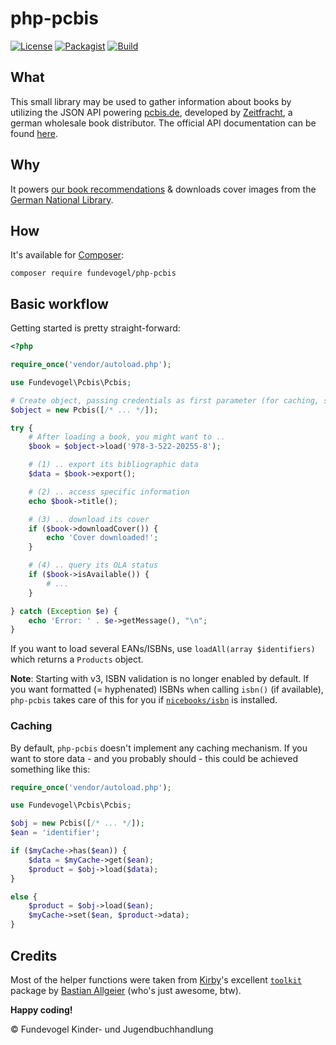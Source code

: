 # php-pcbis
[![License](https://badgen.net/badge/license/GPL/blue)](https://codeberg.org/fundevogel/php-pcbis/src/branch/main/LICENSE) [![Packagist](https://badgen.net/packagist/v/fundevogel/php-pcbis)](https://packagist.org/packages/fundevogel/php-pcbis) [![Build](https://ci.codeberg.org/api/badges/Fundevogel/php-pcbis/status.svg)](https://codeberg.org/fundevogel/php-pcbis/issues)


## What

This small library may be used to gather information about books by utilizing the JSON API powering [pcbis.de](https://pcbis.de), developed by [Zeitfracht](https://zeitfracht.de/en), a german wholesale book distributor. The official API documentation can be found [here](docs/2022-03-17_webservice_v3.0.0.pdf).


## Why

It powers [our book recommendations](https://fundevogel.de/en/recommendations) & downloads cover images from the [German National Library](https://www.dnb.de/EN/Home/home_node.html).


## How

It's available for [Composer](https://getcomposer.org):

```text
composer require fundevogel/php-pcbis
```


## Basic workflow

Getting started is pretty straight-forward:

```php
<?php

require_once('vendor/autoload.php');

use Fundevogel\Pcbis\Pcbis;

# Create object, passing credentials as first parameter (for caching, see below)
$object = new Pcbis([/* ... */]);

try {
    # After loading a book, you might want to ..
    $book = $object->load('978-3-522-20255-8');

    # (1) .. export its bibliographic data
    $data = $book->export();

    # (2) .. access specific information
    echo $book->title();

    # (3) .. download its cover
    if ($book->downloadCover()) {
        echo 'Cover downloaded!';
    }

    # (4) .. query its OLA status
    if ($book->isAvailable()) {
        # ...
    }

} catch (Exception $e) {
    echo 'Error: ' . $e->getMessage(), "\n";
}
```

If you want to load several EANs/ISBNs, use `loadAll(array $identifiers)` which returns a `Products` object.

**Note**: Starting with v3, ISBN validation is no longer enabled by default. If you want formatted (= hyphenated) ISBNs when calling `isbn()` (if available), `php-pcbis` takes care of this for you if [`nicebooks/isbn`](https://github.com/nicebooks-com/isbn) is installed.


### Caching

By default, `php-pcbis` doesn't implement any caching mechanism. If you want to store data - and you probably should - this could be achieved something like this:

```php
require_once('vendor/autoload.php');

use Fundevogel\Pcbis\Pcbis;

$obj = new Pcbis([/* ... */]);
$ean = 'identifier';

if ($myCache->has($ean)) {
    $data = $myCache->get($ean);
    $product = $obj->load($data);
}

else {
    $product = $obj->load($ean);
    $myCache->set($ean, $product->data);
}
```


## Credits

Most of the helper functions were taken from [Kirby](https://getkirby.com)'s excellent [`toolkit`](https://github.com/getkirby-v2/toolkit) package by [Bastian Allgeier](https://github.com/bastianallgeier) (who's just awesome, btw).

**Happy coding!**

:copyright: Fundevogel Kinder- und Jugendbuchhandlung
